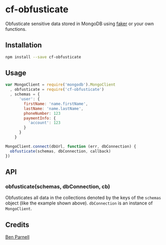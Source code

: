 # cf-obfusticate

Obfusticate sensitive data stored in MongoDB using
[faker](https://github.com/Marak/Faker.js) or your own functions.

## Installation

```sh
npm install --save cf-obfusticate
```

## Usage

```js
var MongoClient = require('mongodb').MongoClient
  , obfusticate = require('cf-obfusticate')
  , schemas = {
      'user': {
        firstName: 'name.firstName',
        lastName: 'name.lastName',
        phoneNumber: 123
        paymentInfo: {
          'account': 123
        }
      }
    }

MongoClient.connect(dbUrl, function (err, dbConnection) {
  obfusticate(schemas, dbConnection, callback)
})
```

## API

### obfusticate(schemas, dbConnection, cb)

Obfusticates all data in the collections denoted by the keys of the `schemas`
object (like the example shown above). `dbConnection` is an instance of
`MongoClient`.

## Credits
[Ben Parnell](https://github.com/benjaminparnell)
